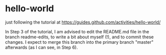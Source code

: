 # hello-world
just following the tutorial at https://guides.github.com/activities/hello-world/

In Step 3 of the tutorial, I am advised to edit the README.md file in the branch readme-edits, 
to write a bit about myself (!), and to commit these changes. I expect to merge this branch
into the primary branch "master" afterwards (as I can see, in Step 6).
